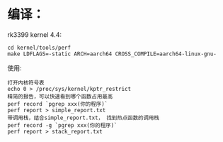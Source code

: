 # 编译：

rk3399 kernel 4.4:

    cd kernel/tools/perf
    make LDFLAGS=-static ARCH=aarch64 CROSS_COMPILE=aarch64-linux-gnu- 

使用:

    打开内核符号表
    echo 0 > /proc/sys/kernel/kptr_restrict
    精简的报告，可以快速看到哪个函数占用最高
    perf record `pgrep xxx(你的程序)`
    perf report > simple_report.txt
    带调用栈，结合simple_report.txt， 找到热点函数的调用栈
    perf record -g `pgrep xxx(你的程序)`
    perf report > stack_report.txt
